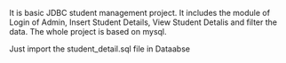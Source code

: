 It is basic JDBC student management project. 
It includes the module of Login of Admin, Insert Student Details, View Student Detalis and filter the data. The whole project is based on mysql.

Just import the student_detail.sql file in Dataabse

